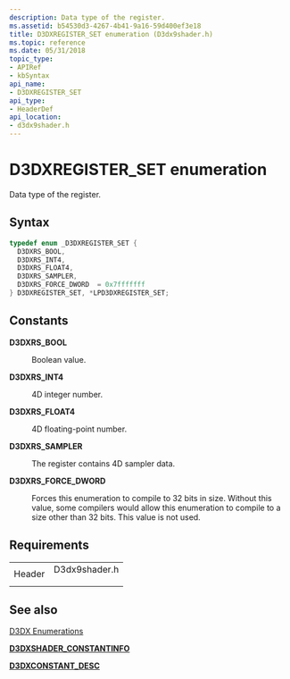 ```yaml
---
description: Data type of the register.
ms.assetid: b54530d3-4267-4b41-9a16-59d400ef3e18
title: D3DXREGISTER_SET enumeration (D3dx9shader.h)
ms.topic: reference
ms.date: 05/31/2018
topic_type: 
- APIRef
- kbSyntax
api_name: 
- D3DXREGISTER_SET
api_type: 
- HeaderDef
api_location: 
- d3dx9shader.h
---
```


# D3DXREGISTER\_SET enumeration

Data type of the register.

## Syntax


```C++
typedef enum _D3DXREGISTER_SET { 
  D3DXRS_BOOL,
  D3DXRS_INT4,
  D3DXRS_FLOAT4,
  D3DXRS_SAMPLER,
  D3DXRS_FORCE_DWORD  = 0x7fffffff
} D3DXREGISTER_SET, *LPD3DXREGISTER_SET;
```



## Constants

<dl> <dt>

<span id="D3DXRS_BOOL"></span><span id="d3dxrs_bool"></span>**D3DXRS\_BOOL**
</dt> <dd>

Boolean value.

</dd> <dt>

<span id="D3DXRS_INT4"></span><span id="d3dxrs_int4"></span>**D3DXRS\_INT4**
</dt> <dd>

4D integer number.

</dd> <dt>

<span id="D3DXRS_FLOAT4"></span><span id="d3dxrs_float4"></span>**D3DXRS\_FLOAT4**
</dt> <dd>

4D floating-point number.

</dd> <dt>

<span id="D3DXRS_SAMPLER"></span><span id="d3dxrs_sampler"></span>**D3DXRS\_SAMPLER**
</dt> <dd>

The register contains 4D sampler data.

</dd> <dt>

<span id="D3DXRS_FORCE_DWORD"></span><span id="d3dxrs_force_dword"></span>**D3DXRS\_FORCE\_DWORD**
</dt> <dd>

Forces this enumeration to compile to 32 bits in size. Without this value, some compilers would allow this enumeration to compile to a size other than 32 bits. This value is not used.

</dd> </dl>

## Requirements



|                   |                                                                                          |
|-------------------|------------------------------------------------------------------------------------------|
| Header<br/> | <dl> <dt>D3dx9shader.h</dt> </dl> |



## See also

<dl> <dt>

[D3DX Enumerations](dx9-graphics-reference-d3dx-enums.md)
</dt> <dt>

[**D3DXSHADER\_CONSTANTINFO**](d3dxshader-constantinfo.md)
</dt> <dt>

[**D3DXCONSTANT\_DESC**](d3dxconstant-desc.md)
</dt> </dl>

 

 




